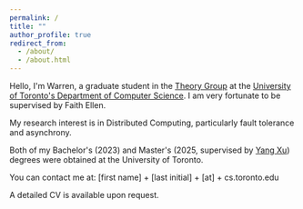 ```yaml
---
permalink: /
title: ""
author_profile: true
redirect_from: 
  - /about/
  - /about.html
---
```


Hello, I'm Warren, a graduate student in the [Theory Group](https://www.cs.toronto.edu/theory/) at the [University of Toronto's Department of Computer Science](https://web.cs.toronto.edu/). I am very fortunate to be supervised by Faith Ellen.

My research interest is in Distributed Computing, particularly fault tolerance and asynchrony.

Both of my Bachelor's (2023) and Master's (2025, supervised by [Yang Xu](http://www.cs.toronto.edu/~yangxu/index.html)) degrees were obtained at the University of Toronto.

You can contact me at: [first name] + [last initial] + [at] + cs.toronto.edu

A detailed CV is available upon request.

